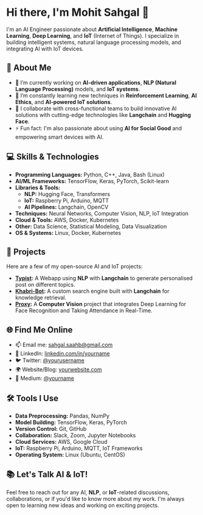# Hi there, I'm Mohit Sahgal 👋

I'm an AI Engineer passionate about **Artificial Intelligence**, **Machine Learning**, **Deep Learning**, and **IoT** (Internet of Things). I specialize in building intelligent systems, natural language processing models, and integrating AI with IoT devices.

## 🚀 About Me
- 🔭 I’m currently working on **AI-driven applications**, **NLP (Natural Language Processing)** models, and **IoT systems**.
- 🌱 I’m constantly learning new techniques in **Reinforcement Learning**, **AI Ethics**, and **AI-powered IoT solutions**.
- 👯 I collaborate with cross-functional teams to build innovative AI solutions with cutting-edge technologies like **Langchain** and **Hugging Face**.
- ⚡ Fun fact: I'm also passionate about using **AI for Social Good** and empowering smart devices with AI.

## 💻 Skills & Technologies
- **Programming Languages:** Python, C++, Java, Bash (Linux)
- **AI/ML Frameworks:** TensorFlow, Keras, PyTorch, Scikit-learn
- **Libraries & Tools:**
  - **NLP:** Hugging Face, Transformers
  - **IoT:** Raspberry Pi, Arduino, MQTT
  - **AI Pipelines:** Langchain, OpenCV
- **Techniques:** Neural Networks, Computer Vision, NLP, IoT Integration
- **Cloud & Tools:** AWS, Docker, Kubernetes
- **Other:** Data Science, Statistical Modeling, Data Visualization
- **OS & Systems:** Linux, Docker, Kubernetes

## 🔧 Projects
Here are a few of my open-source AI and IoT projects:
- **[Typist](https://github.com/MohitSahgal/AIP/tree/main/Typist):** A Webapp using **NLP** with **Langchain** to generate personalised post on different topics. 
- **[Khabri-Bot](https://github.com/MohitSahgal/AIP/tree/main/Khabri_Bot):** A custom search engine built with **Langchain** for knowledge retrieval.
- **[Proxy](https://github.com/MohitSahgal/AIP/tree/main/Proxy):** A **Computer Vision** project that integrates Deep Learning for Face Recognition and Taking Attendance in Real-Time.

## 🌐 Find Me Online
- 📫 Email me: [sahgal.saahb@gmail.com](mailto:sahgal.saahb@gmail.com)
- 💼 LinkedIn: [linkedin.com/in/yourname](https://linkedin.com/in/yourname)
- 🐦 Twitter: [@yourusername](https://twitter.com/yourusername)
- 🌍 Website/Blog: [yourwebsite.com](https://yourwebsite.com)
- 📘 Medium: [@yourname](https://medium.com/@yourname)

## 🛠️ Tools I Use
- **Data Preprocessing:** Pandas, NumPy
- **Model Building:** TensorFlow, Keras, PyTorch
- **Version Control:** Git, GitHub
- **Collaboration:** Slack, Zoom, Jupyter Notebooks
- **Cloud Services:** AWS, Google Cloud
- **IoT:** Raspberry Pi, Arduino, MQTT, IoT Frameworks
- **Operating System:** Linux (Ubuntu, CentOS)

## 📚 Let's Talk AI & IoT!
Feel free to reach out for any AI, **NLP**, or **IoT**-related discussions, collaborations, or if you'd like to know more about my work. I'm always open to learning new ideas and working on exciting projects.
